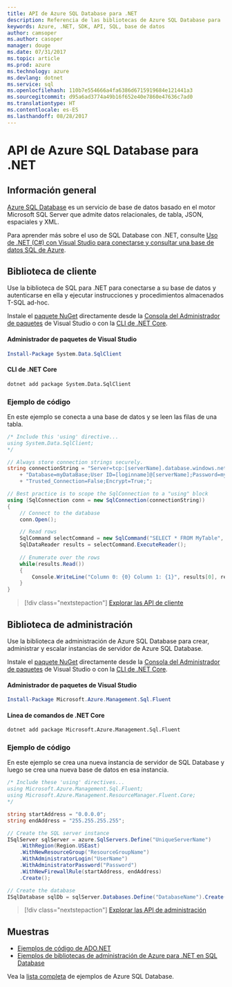 ```yaml
---
title: API de Azure SQL Database para .NET
description: Referencia de las bibliotecas de Azure SQL Database para .NET
keywords: Azure, .NET, SDK, API, SQL, base de datos
author: camsoper
ms.author: casoper
manager: douge
ms.date: 07/31/2017
ms.topic: article
ms.prod: azure
ms.technology: azure
ms.devlang: dotnet
ms.service: sql
ms.openlocfilehash: 110b7e554666a4fa6386d6715919684e121441a3
ms.sourcegitcommit: d95a6ad3774a49b16f652e40e7860e47636c7ad0
ms.translationtype: HT
ms.contentlocale: es-ES
ms.lasthandoff: 08/28/2017
---
```

# <a name="azure-sql-database-apis-for-net"></a>API de Azure SQL Database para .NET

## <a name="overview"></a>Información general

[Azure SQL Database](https://docs.microsoft.com/azure/sql-database/sql-database-technical-overview) es un servicio de base de datos basado en el motor Microsoft SQL Server que admite datos relacionales, de tabla, JSON, espaciales y XML. 

Para aprender más sobre el uso de SQL Database con .NET, consulte [Uso de .NET (C#) con Visual Studio para conectarse y consultar una base de datos SQL de Azure](https://docs.microsoft.com/azure/sql-database/sql-database-connect-query-dotnet-visual-studio).

## <a name="client-library"></a>Biblioteca de cliente

Use la biblioteca de SQL para .NET para conectarse a su base de datos y autenticarse en ella y ejecutar instrucciones y procedimientos almacenados T-SQL ad-hoc.

Instale el [paquete NuGet]( https://www.nuget.org/packages/System.Data.SqlClient) directamente desde la [Consola del Administrador de paquetes](https://docs.microsoft.com/nuget/tools/package-manager-console) de Visual Studio o con la [CLI de .NET Core](https://docs.microsoft.com/en-us/dotnet/core/tools/dotnet-add-package).

#### <a name="visual-studio-package-manager"></a>Administrador de paquetes de Visual Studio

```powershell
Install-Package System.Data.SqlClient
```

#### <a name="net-core-cli"></a>CLI de .NET Core

```bash
dotnet add package System.Data.SqlClient
```

### <a name="code-example"></a>Ejemplo de código

En este ejemplo se conecta a una base de datos y se leen las filas de una tabla.

```csharp
/* Include this 'using' directive...
using System.Data.SqlClient;
*/

// Always store connection strings securely. 
string connectionString = "Server=tcp:[serverName].database.windows.net;" 
    + "Database=myDataBase;User ID=[loginname]@[serverName];Password=myPassword;"
    + "Trusted_Connection=False;Encrypt=True;";

// Best practice is to scope the SqlConnection to a "using" block
using (SqlConnection conn = new SqlConnection(connectionString))
{
    // Connect to the database
    conn.Open();

    // Read rows
    SqlCommand selectCommand = new SqlCommand("SELECT * FROM MyTable", conn);
    SqlDataReader results = selectCommand.ExecuteReader();
    
    // Enumerate over the rows
    while(results.Read())
    {
        Console.WriteLine("Column 0: {0} Column 1: {1}", results[0], results[1]);
    }
}
```

> [!div class="nextstepaction"]
> [Explorar las API de cliente](/dotnet/api/overview/azure/sql/client)

## <a name="management-library"></a>Biblioteca de administración

Use la biblioteca de administración de Azure SQL Database para crear, administrar y escalar instancias de servidor de Azure SQL Database.

Instale el [paquete NuGet](https://www.nuget.org/packages/Microsoft.Azure.Management.Sql.Fluent/) directamente desde la [Consola del Administrador de paquetes](https://docs.microsoft.com/nuget/tools/package-manager-console) de Visual Studio o con la [CLI de .NET Core](https://docs.microsoft.com/dotnet/core/tools/dotnet-add-package).

#### <a name="visual-studio-package-manager"></a>Administrador de paquetes de Visual Studio

```powershell
Install-Package Microsoft.Azure.Management.Sql.Fluent
``` 

#### <a name="net-core-command-line"></a>Línea de comandos de .NET Core

```bash
dotnet add package Microsoft.Azure.Management.Sql.Fluent
```

### <a name="code-example"></a>Ejemplo de código

En este ejemplo se crea una nueva instancia de servidor de SQL Database y luego se crea una nueva base de datos en esa instancia.

```csharp
/* Include these 'using' directives...
using Microsoft.Azure.Management.Sql.Fluent;
using Microsoft.Azure.Management.ResourceManager.Fluent.Core;
*/

string startAddress = "0.0.0.0";
string endAddress = "255.255.255.255";

// Create the SQL server instance
ISqlServer sqlServer = azure.SqlServers.Define("UniqueServerName")
    .WithRegion(Region.USEast)
    .WithNewResourceGroup("ResourceGroupName")
    .WithAdministratorLogin("UserName")
    .WithAdministratorPassword("Password")
    .WithNewFirewallRule(startAddress, endAddress)
    .Create();

// Create the database
ISqlDatabase sqlDb = sqlServer.Databases.Define("DatabaseName").Create();
```

> [!div class="nextstepaction"]
> [Explorar las API de administración](/dotnet/api/overview/azure/sql/management)

## <a name="samples"></a>Muestras

- [Ejemplos de código de ADO.NET](/dotnet/framework/data/adonet/ado-net-code-examples)
- [Ejemplos de bibliotecas de administración de Azure para .NET en SQL Database](/dotnet/azure/dotnet-sdk-azure-sql-database-samples)

Vea la [lista completa](https://azure.microsoft.com/en-us/resources/samples/?platform=dotnet&term=sql+database) de ejemplos de Azure SQL Database.

